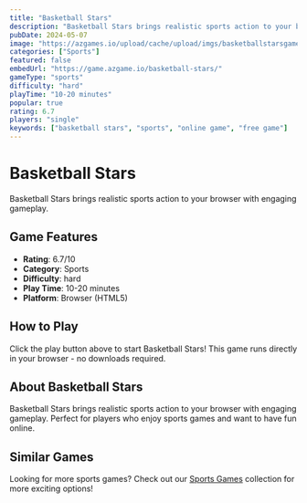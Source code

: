 ```yaml
---
title: "Basketball Stars"
description: "Basketball Stars brings realistic sports action to your browser with engaging gameplay."
pubDate: 2024-05-07
image: "https://azgames.io/upload/cache/upload/imgs/basketballstarsgamelogo2-m144x144.webp"
categories: ["Sports"]
featured: false
embedUrl: "https://game.azgame.io/basketball-stars/"
gameType: "sports"
difficulty: "hard"
playTime: "10-20 minutes"
popular: true
rating: 6.7
players: "single"
keywords: ["basketball stars", "sports", "online game", "free game"]
---
```


# Basketball Stars

Basketball Stars brings realistic sports action to your browser with engaging gameplay.

## Game Features

- **Rating**: 6.7/10
- **Category**: Sports
- **Difficulty**: hard
- **Play Time**: 10-20 minutes
- **Platform**: Browser (HTML5)

## How to Play

Click the play button above to start Basketball Stars! This game runs directly in your browser - no downloads required.

## About Basketball Stars

Basketball Stars brings realistic sports action to your browser with engaging gameplay. Perfect for players who enjoy sports games and want to have fun online.

## Similar Games

Looking for more sports games? Check out our [Sports Games](/categories/sports) collection for more exciting options!

